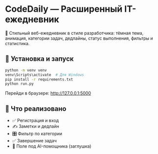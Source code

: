 # CodeDaily — Расширенный IT-ежедневник

🌙 Стильный веб-ежедневник в стиле разработчика: тёмная тема, анимация, категории задач, дедлайны, статус выполнения, фильтры и статистика.

## 🚀 Установка и запуск

```bash
python -m venv venv
venv\Scripts\activate  # Для Windows
pip install -r requirements.txt
python run.py
```

Перейди в браузере: http://127.0.0.1:5000

## 🧠 Что реализовано
- ✅ Регистрация и вход
- ✍️ Заметки и дедлайн
- 🎛 Фильтр по категории
- ✅ Завершение задач
- 🧠 Поле под AI-помощника (заглушка)
